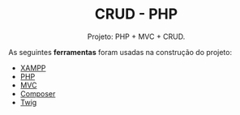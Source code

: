 <h1 align="center">CRUD - PHP</h1>
<p align="center">Projeto: PHP + MVC + CRUD.</p>


As seguintes <strong>ferramentas</strong> foram usadas na construção do projeto:
- [XAMPP](https://www.apachefriends.org/pt_br/index.html)
- [PHP](https://www.php.net)
- [MVC](https://www.lewagon.com/pt-BR/blog/o-que-e-padrao-mvc)
- [Composer](https://getcomposer.org)
- [Twig](https://twig.symfony.com)



